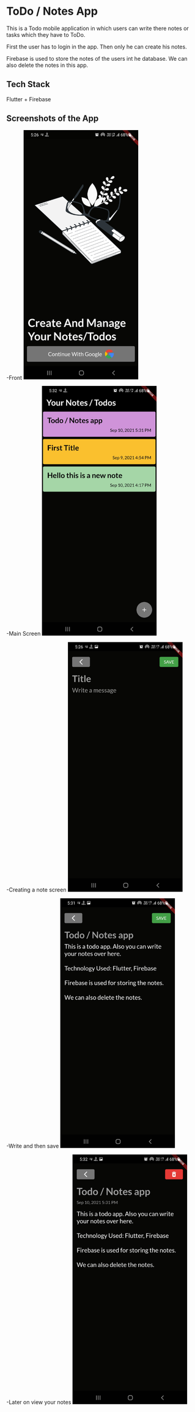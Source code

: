 # ToDo / Notes App

This is a Todo mobile application in which users can write there notes or tasks which they have to ToDo.

First the user has to login in the app. Then only he can create his notes.

Firebase is used to store the notes of the users int he database. We can also delete the notes in this app.

## Tech Stack

Flutter + Firebase

## Screenshots of the App

-Front
 <img src="screenshots/a.jpg" alt="Front" width="300"/>

-Main Screen
 <img src="screenshots/e.jpg" alt="Main Screen" width="300"/>

-Creating a note screen
 <img src="screenshots/c.jpg" alt="Creating a note screen" width="300"/>

-Write and then save
 <img src="screenshots/d.jpg" alt="Write and then save" width="300"/>

-Later on view your notes
 <img src="screenshots/f.jpg" alt="Front" width="300"/>


